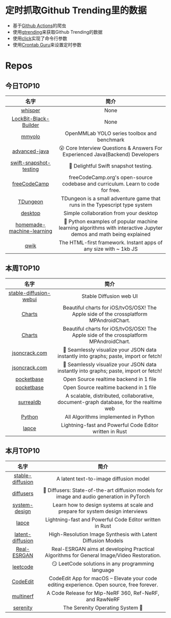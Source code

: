 # 定时抓取Github Trending里的数据
* 基于[Github Actions](https://docs.github.com/en/actions)的爬虫
* 使用[gtrending](https://github.com/hedythedev/gtrending)来获取Github Trending的数据
* 使用[click](https://github.com/pallets/click)实现了命令行参数
* 使用[Crontab Guru](https://crontab.guru/)来设置定时参数

# Repos
## 今日TOP10 
<!-- START OF DAILY_TOP10_REPOS -->
| 名字 | 简介 |
| :----: | :----: |
| [whisper](https://github.com/openai/whisper) | None |
| [LockBit-Black-Builder](https://github.com/3xp0rt/LockBit-Black-Builder) | None |
| [mmyolo](https://github.com/open-mmlab/mmyolo) | OpenMMLab YOLO series toolbox and benchmark |
| [advanced-java](https://github.com/doocs/advanced-java) | 😮 Core Interview Questions & Answers For Experienced Java(Backend) Developers | 互联网 Java 工程师进阶知识完全扫盲：涵盖高并发、分布式、高可用、微服务、海量数据处理等领域知识 |
| [swift-snapshot-testing](https://github.com/pointfreeco/swift-snapshot-testing) | 📸 Delightful Swift snapshot testing. |
| [freeCodeCamp](https://github.com/freeCodeCamp/freeCodeCamp) | freeCodeCamp.org's open-source codebase and curriculum. Learn to code for free. |
| [TDungeon](https://github.com/cassiozen/TDungeon) | TDungeon is a small adventure game that runs in the Typescript type system |
| [desktop](https://github.com/desktop/desktop) | Simple collaboration from your desktop |
| [homemade-machine-learning](https://github.com/trekhleb/homemade-machine-learning) | 🤖 Python examples of popular machine learning algorithms with interactive Jupyter demos and math being explained |
| [qwik](https://github.com/BuilderIO/qwik) | The HTML-first framework. Instant apps of any size with ~ 1kb JS |
<!-- END OF DAILY_TOP10_REPOS -->

## 本周TOP10
<!-- START OF WEEKLY_TOP10_REPOS -->
| 名字 | 简介 |
| :----: | :----: |
| [stable-diffusion-webui](https://github.com/AUTOMATIC1111/stable-diffusion-webui) | Stable Diffusion web UI |
| [Charts](https://github.com/danielgindi/Charts) | Beautiful charts for iOS/tvOS/OSX! The Apple side of the crossplatform MPAndroidChart. |
| [Charts](https://github.com/danielgindi/Charts) | Beautiful charts for iOS/tvOS/OSX! The Apple side of the crossplatform MPAndroidChart. |
| [jsoncrack.com](https://github.com/AykutSarac/jsoncrack.com) | 🔮 Seamlessly visualize your JSON data instantly into graphs; paste, import or fetch! |
| [jsoncrack.com](https://github.com/AykutSarac/jsoncrack.com) | 🔮 Seamlessly visualize your JSON data instantly into graphs; paste, import or fetch! |
| [pocketbase](https://github.com/pocketbase/pocketbase) | Open Source realtime backend in 1 file |
| [pocketbase](https://github.com/pocketbase/pocketbase) | Open Source realtime backend in 1 file |
| [surrealdb](https://github.com/surrealdb/surrealdb) | A scalable, distributed, collaborative, document-graph database, for the realtime web |
| [Python](https://github.com/TheAlgorithms/Python) | All Algorithms implemented in Python |
| [lapce](https://github.com/lapce/lapce) | Lightning-fast and Powerful Code Editor written in Rust |
<!-- END OF WEEKLY_TOP10_REPOS -->

## 本月TOP10
<!-- START OF MONTHLY_TOP10_REPOS -->
| 名字 | 简介 |
| :----: | :----: |
| [stable-diffusion](https://github.com/CompVis/stable-diffusion) | A latent text-to-image diffusion model |
| [diffusers](https://github.com/huggingface/diffusers) | 🤗 Diffusers: State-of-the-art diffusion models for image and audio generation in PyTorch |
| [system-design](https://github.com/karanpratapsingh/system-design) | Learn how to design systems at scale and prepare for system design interviews |
| [lapce](https://github.com/lapce/lapce) | Lightning-fast and Powerful Code Editor written in Rust |
| [latent-diffusion](https://github.com/CompVis/latent-diffusion) | High-Resolution Image Synthesis with Latent Diffusion Models |
| [Real-ESRGAN](https://github.com/xinntao/Real-ESRGAN) | Real-ESRGAN aims at developing Practical Algorithms for General Image/Video Restoration. |
| [leetcode](https://github.com/doocs/leetcode) | 😏 LeetCode solutions in any programming language | 多种编程语言实现 LeetCode、《剑指 Offer（第 2 版）》、《程序员面试金典（第 6 版）》题解 |
| [CodeEdit](https://github.com/CodeEditApp/CodeEdit) | CodeEdit App for macOS – Elevate your code editing experience. Open source, free forever. |
| [multinerf](https://github.com/google-research/multinerf) | A Code Release for Mip-NeRF 360, Ref-NeRF, and RawNeRF |
| [serenity](https://github.com/SerenityOS/serenity) | The Serenity Operating System 🐞 |
<!-- END OF MONTHLY_TOP10_REPOS -->
